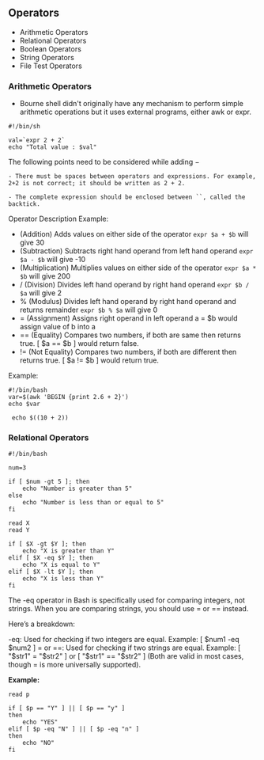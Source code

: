 ## Operators

- Arithmetic Operators
- Relational Operators
- Boolean Operators
- String Operators
- File Test Operators

### Arithmetic Operators

- Bourne shell didn't originally have any mechanism to perform simple arithmetic operations but it uses external programs, either awk or expr.

```
#!/bin/sh

val=`expr 2 + 2`
echo "Total value : $val"
```

The following points need to be considered while adding −

    - There must be spaces between operators and expressions. For example, 2+2 is not correct; it should be written as 2 + 2.

    - The complete expression should be enclosed between ``, called the backtick.

Operator Description Example:

- (Addition) Adds values on either side of the operator `expr $a + $b` will give 30
- (Subtraction) Subtracts right hand operand from left hand operand `expr $a - $b` will give -10
- (Multiplication) Multiplies values on either side of the operator `expr $a * $b` will give 200
- / (Division) Divides left hand operand by right hand operand `expr $b / $a` will give 2
- % (Modulus) Divides left hand operand by right hand operand and returns remainder `expr $b % $a` will give 0
- = (Assignment) Assigns right operand in left operand a = $b would assign value of b into a
- == (Equality) Compares two numbers, if both are same then returns true. [ $a == $b ] would return false.
- != (Not Equality) Compares two numbers, if both are different then returns true. [ $a != $b ] would return true.

Example:

```
#!/bin/bash
var=$(awk 'BEGIN {print 2.6 + 2}')
echo $var
```

```
 echo $((10 + 2))
```

### Relational Operators

```
#!/bin/bash

num=3

if [ $num -gt 5 ]; then
    echo "Number is greater than 5"
else
    echo "Number is less than or equal to 5"
fi
```

```
read X
read Y

if [ $X -gt $Y ]; then
    echo "X is greater than Y"
elif [ $X -eq $Y ]; then
    echo "X is equal to Y"
elif [ $X -lt $Y ]; then
    echo "X is less than Y"
fi
```

The -eq operator in Bash is specifically used for comparing integers, not strings. When you are comparing strings, you should use = or == instead.

Here’s a breakdown:

-eq: Used for checking if two integers are equal.
Example: [ $num1 -eq $num2 ]
= or ==: Used for checking if two strings are equal.
Example: [ "$str1" = "$str2" ] or [ "$str1" == "$str2" ] (Both are valid in most cases, though = is more universally supported).

**Example:**

```
read p

if [ $p == "Y" ] || [ $p == "y" ]
then
    echo "YES"
elif [ $p -eq "N" ] || [ $p -eq "n" ]
then
    echo "NO"
fi
```
